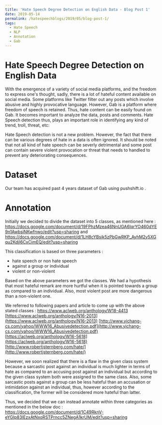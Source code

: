 ```yaml
---
title: 'Hate Speech Degree Detection on English Data - Blog Post 1'
date: 2019-05-14
permalink: /hatespeechblogs/2019/05/blog-post-1/
tags:
  - Hate Speech
  - NLP
  - Annotation
  - Gab
---
```


# Hate Speech Degree Detection on English Data
    
With the emergence of a variety of social media platforms, and the freedom to express one's thought, sadly, there is a lot of hateful content available on social media. Some platforms like Twitter filter out any posts which involve abusive and highly provocative language. However, Gab is a platform where freedom of speech is retained. Thus, hate content can be easily found on Gab. It becomes important to analyze the data, posts and comments. Hate Speech detection thus, plays an important role in identifying any kind of trend, troll, threat, etc:

Hate Speech detection is not a new problem. However, the fact that there can be various degrees of hate in a data is often ignored. It should be noted that not all kind of hate speech can be severly detrimental and some post can contain severe violent provocation or threat that needs to handled to prevent any deteriorating consequences.

# Dataset
Our team has acquired past 4 years dataset of Gab using pushshift.io .

# Annotation
Initially we decided to divide the dataset into 5 classes, as mentioned here :
	https://docs.google.com/document/d/19FPhzMzea46NnUGA6IqrYO460dYE9n1AwbsiNKwfnwo/edit?usp=sharing
	and
	https://docs.google.com/document/d/1LH8cYBsik5zPbGwRKP_AyhM2y5XGqu2KdjI6CxCimEQ/edit?usp=sharing
	
This classification is based on three parameters : 
- hate speech or non hate speech
- against a group or individual
- violent or non-violent

Based on the above parameters we got the classes. We had a hypothesis that most hateful remark are more hurtful when it is pointed towards a group as compared to an individual. Also, most violent post are more dangerous than a non-violent one.

We referred to following papers and article to come up with the above stated classes :
https://www.aclweb.org/anthology/W18-4413
[https://www.aclweb.org/anthology/N16-2013](https://www.aclweb.org/anthology/N16-2013)
[http://www.yichang-cs.com/yahoo/WWW16_Abusivedetection.pdf](http://www.yichang-cs.com/yahoo/WWW16_Abusivedetection.pdf)
[https://aclweb.org/anthology/W16-5618](https://aclweb.org/anthology/W16-5618)
[http://www.robertjsternberg.com/hate/](http://www.robertjsternberg.com/hate/)

However, we soon realized that there is a flaw in the given class system because a sarcastic post against an individual is much lighter in terms of hate as compared to an accusing post against an individual but according to the given class system both were assigned to the same class.  Also, some sarcastic posts against a group can be less hateful than an accusation or intimidation against an individual, thus, however according to the classification, the former will be considered more hateful than latter.

Thus, we decided that we can instead annotate within three categories as mentioned in the below doc :
https://docs.google.com/document/d/1C49RknV-eYGIp83IEzxAtNxoRSTPrncc5ZNegA1krUM/edit?usp=sharing 



